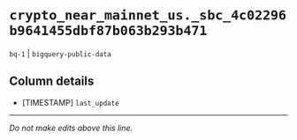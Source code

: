 # `crypto_near_mainnet_us._sbc_4c02296b9641455dbf87b063b293b471`
`bq-1` | `bigquery-public-data`

## Column details
* [TIMESTAMP] `last_update`

-------------------------------------------------------------------------------
*Do not make edits above this line.*
